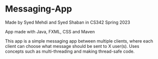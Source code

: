 # Messaging-App
 
Made by Syed Mehdi and Syed Shaban in CS342 Spring 2023

App made with Java, FXML, CSS and Maven

This app is a simple messaging app between multiple clients, where each client can choose what message should be sent to X user(s). 
Uses concepts such as multi-threading and making thread-safe code. 
